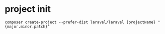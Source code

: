 # project init
```
composer create-project --prefer-dist laravel/laravel {projectName} "{major.minor.patch}"
```
